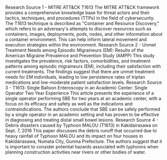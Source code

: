 Research Source 1 - MITRE ATT&CK T1613
The MITRE ATT&CK framework provides a comprehensive knowledge base for threat actors and their tactics, techniques, and procedures (TTPs) in the field of cybersecurity. The T1613 technique is described as "Container and Resource Discovery," which refers to an adversary's attempts to discover resources such as containers, images, deployments, pods, nodes, and other information about a container environment. This can help inform lateral movement and execution strategies within the environment.
Research Source 2 - Unmet Treatment Needs among Episodic Migraineurs (EM): Results of the American Migraine Prevalence and Prevention Study (AMPP)
This study investigates the prevalence, risk factors, comorbidities, and treatment patterns among episodic migraineurs (EM), including their satisfaction with current treatments. The findings suggest that there are unmet treatment needs for EM individuals, leading to low persistence rates of triptan medications and low-moderate patient satisfaction levels.
Research Source 3 - T1613: Single Balloon Enteroscopy in an Academic Center: Single Operator Two Year Experience
This article presents the experience of a single operator performing SBE for two years at an academic center, with a focus on its efficacy and safety as well as the indications and contraindications. The authors conclude that SBE can be safely performed by a single operator in an academic setting and has proven to be effective in diagnosing and treating distal small bowel lesions.
Research Source 4 - Debris disasters caused by Typhoon MALOU (T1613) in Kakidairasawa on Sept. 7, 2016
This paper discusses the debris runoff that occurred due to heavy rainfall of Typhoon MALOU and its impact on four houses in Kakidairasawa, Numata City, Gunma Prefecture. The authors suggest that it is important to consider potential hazards associated with typhoons when planning construction activities near rivers or other bodies of water.